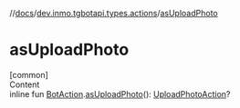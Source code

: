 //[docs](../../index.md)/[dev.inmo.tgbotapi.types.actions](index.md)/[asUploadPhoto](as-upload-photo.md)



# asUploadPhoto  
[common]  
Content  
inline fun [BotAction](-bot-action/index.md).[asUploadPhoto](as-upload-photo.md)(): [UploadPhotoAction](-upload-photo-action/index.md)?  



